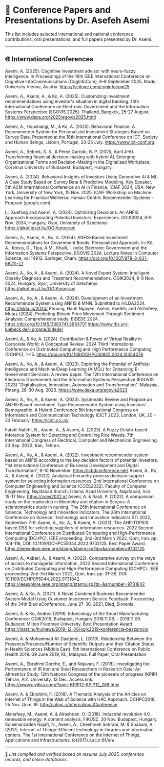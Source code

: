 # 🎤 Conference Papers and Presentations by Dr. Asefeh Asemi

This list includes selected international and national conference contributions, oral presentations, and full papers presented by Dr. Asemi.

---

## 🌐 International Conferences

Asemi, A. (2025). Cognitive investment advisor with neuro-fuzzy intelligence. In Proceedings of the 16th IEEE International Conference on Cognitive InfoCommunications (CogInfoCom), 8–9 September 2025, Modul University Vienna, Austria. https://scitope.com/coginfocom25

Asemi, A., Asemi, A., & Ko, A. (2025). Customizing investment recommendations using investor's situation in digital banking. 14th International Conference on Electronic Government and the Information Systems Perspective (EGOVIS 2025). Thailand, Bangkok, 25-27 August. https://www.dexa.org/2025/egovis2025.html 

Asemi, A., Houshangi, M., & Ko, A. (2025). Behavioral Finance: A Recommender System for Personalized Investment Strategies Based on Survey Data. Presented at the 18th International Conference on ICT, Society and Human Beings, Lisbon, Portugal, 23-25 July. https://www.ict-conf.org.

Asemi, A., Sebrek, S. S., & Pérez Garrido, B. P. (2025, April 4–6). Transforming financial decision-making with hybrid AI. Emerging Organizational Forms and Decision-Making in the Digitalized Workplace, Corvinus University of Budapest, Budapest, Hungary.

Asemi, A. (2024). Behavioral Insights of Investors Using Generative AI & ML:  A Case Study Based on Survey Data & Predictive Modeling. Key Speaker, 5th ACM International Conference on AI in Finance, ICIAF 2024, USA: New York, University of New York, 15 Nov. 2025. ICAIF Workshop on Machine Learning for Financial Wellness: Human-Centric Recommender Systems - Program (google.com).

Li, Xuefang and Asemi, A. (2024). Optimizing Decisions: An ANFIS Approach Incorporating Potential Investors’ Experiences. OGIK2024, 8-9 Nov. 2024, Hungary, Gyor, University of Széchenyi. https://gikof.njszt.hu/OGIKprogram

Asemi, A., Asemi, A., Ko, A. (2024). ANFIS-Based Investment Recommendations for Government Bonds: Personalized Approach. In: Kö, A., Kotsis, G., Tjoa, A.M., Khalil, I. (eds) Electronic Government and the Information Systems Perspective. EGOVIS 2024. Lecture Notes in Computer Science, vol 14913. Springer, Cham. https://doi.org/10.1007/978-3-031-68211-7_1

Asemi, A., Ko, A., & Asemi, A. (2024). A Novel Expert System: Intelligent Obesity Diagnosis and Treatment Recommendations. OGIK2024, 8-9 Nov. 2024, Hungary, Gyor, University of Széchenyi. https://gikof.njszt.hu/OGIKprogram

Asemi, A., Ko, A., & Asemi, A. (2024). Development of an Investment Recommender System using ANFIS & MNN. Submitted to HILDA2024. https://hilda.io/2024/
Phuong, Hanh Nguyen; Asemi, Asefeh; and Alshafeey, Mutaz (2024). Predicting Bitcoin Price Movement Through Sentiment Analysis: Comprehensive study. BiDEDE 2024. https://doi.org/10.1145/3663741.3664791 https://www.ifis.uni-luebeck.de/~groppe/bidede/

Asemi, A., & Ko, A. (2024). Contribution & Power of Virtual Reality in Corporate World: A Conceptual Review. 2024 Third International Conference on Distributed Computing and High Performance Computing (DCHPC), 1–15. https://doi.org/10.1109/DCHPC60845.2024.10454076

Asemi, A., Ko, A., & Asemi, A. (2023). Exploring the Potential of Artificial Intelligence and Machine/Deep Learning (AIMDL) for Enhancing E-Government Services: A review paper. The 12th International Conference on Electronic Government and the Information Systems Perspective (EGOVIS 2023) "Digitalisation, Innovation, Automation and Transformation". Malaysia, Pinang, 28-30 Aug. 2023. https://www.dexa.org/egovis2023

Asemi, A., Ko, A., & Asemi, A. (2023). Systematic Review and Propose an ANFIS-Based Investment Type Recommender System using Investors’ Demographic. A Hybrid Conference 8th International Congress on Information and Communication Technology ICICT 2023, London, UK, 20 – 23 February. https://icict.co.uk/

Fatahi Nafchi, N., Asemi, A., & Asemi, A. (2023). A Fuzzy Delphi-based Inference System for Detecting and Controlling Rice Weeds. 7th International Congress of Electrical, Computer and Mechanical Engineering. 23 Sep. 2022, Iran, Tehran.

Asemi, A., Ko, A., & Asemi, A. (2022). Investment recommender system based on ANFIS according to the key decision factors of potential investors. “1st International Conference of Business Development and Digital Transformation”, 9-10 November. https://icbdconference.net/
Asemi, A., Ko, A., & Asemi, A. (2022). Analytical hierarchy process decision support system for selecting information resources. 2nd International Conference on Computer Engineering and Science (CCES2022). Faculty of Computer Engineering, Najafabad Branch, Islamic Azad University, Najafabad, Iran. 15-17 Nov. https://cces2022.ir/
Asemi, A. & Rasti, P. (2022). A comparison study on the readership in Mendeley and citation in Scopus: A scientometrics study in nursing. The 26th International Conference on Science, Technology and Innovation Indicators, The 26th International Conference on Science, Technology and Innovation Indicators STI 2022, September 7-9. 
Asemi, A., Ko, A., & Asemi, A. (2022). The AHP-TOPSIS based DSS for selecting suppliers of information resources. 2022 Second International Conference on Distributed Computing and High-Performance Computing (DCHPC). IEEE proceeding. 2nd-3rd March 2022, Qom, Iran. pp. 104-116, DOI: 10.1109/DCHPC55044.2022.9732125. Best Paper Award. https://ieeexplore.ieee.org/stamp/stamp.jsp?tp=&arnumber=9732125   

Asemi, A., Akbari, A., & Asemi, A. (2022). Comparative survey on the ways of access to managerial information. 2022 Second International Conference on Distributed Computing and High-Performance Computing (DCHPC). IEEE proceeding. 2nd-3rd March 2022, Qom, Iran. pp. 31-39, DOI: 10.1109/DCHPC55044.2022.9731842. https://ieeexplore.ieee.org/stamp/stamp.jsp?tp=&arnumber=9731842

Asemi, A. & Ko, A. (2021). A Novel Combined Business Recommender System Model Using Customer Investment Service Feedback. Proceeding of the 34th Bled eConference, June 27-30, 2021, Bled, Slovenia.

Asemi, A. & Ko, Andrea (2019). Infoecology of the Smart Manufacturing. Conference: OGIK2019, Budapest, Hungary 2019.11.08. - 2019.11.09. Budapest: Milton Friedman University. Best Presentation Award. https://njszt.hu/hu/news/2019-12-06/ogik2019-konferencia-beszamolo

Asemi, A. & Mohammad Ali Dastjerdi, L. (2019). Relationship Between the Presence/Presence/Number of Scientific Outputs and their Citation Status in Health Sciences (Middle East). 5th International Conference on Public Health 2019. 09 June 2019, KL, Malaysia. Full Paper, Oral Presentation

Asemi, A., Ebrahimi Dorche, E., and Nojavan, F. (2018). Investigating the Performance of IR Iron and Steel Researchers in Research Gate: An Altmetrics Study. 12th National Congress of the pioneers of progress (KPIP). Tehran, AlZ. University. 13 Dec. Access link: https://www.civilica.com/Paper-KPIP12-KPIP12_288.html 

Asemi, A. & Ebrahimi, F. (2018). A Thematic Analysis of the Articles on Internet of Things in the Web of Science with HAC Approach. DCHPC2018. 25 Nov. Qom, IR. http://iahpc.ir/InternationalConference

Alshafeey, M., Asemi, A. & Alrashdan, O. (2018). Industrial revolution 4.0, renewable energy: A content analysis. FIKUSZ. 30 Nov. Budapest, Hungary.
Soleimanzadeh Najafi, N., Asemi, A., Cheshmeh Sohrabi, M. & Shabani, A. (2017). Internet of Things: Efficient technology in libraries and information centers. The 1st International Conference on the Internet of Things, Applications and Infrastructures. iot2017.ui.ac.ir:81/en/

---

📌 _List compiled and verified based on resume July 2025, conference records, and online databases._

